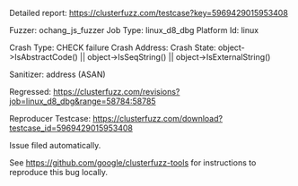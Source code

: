 Detailed report: https://clusterfuzz.com/testcase?key=5969429015953408

Fuzzer: ochang_js_fuzzer
Job Type: linux_d8_dbg
Platform Id: linux

Crash Type: CHECK failure
Crash Address: 
Crash State:
  object->IsAbstractCode() || object->IsSeqString() || object->IsExternalString() 
  
Sanitizer: address (ASAN)

Regressed: https://clusterfuzz.com/revisions?job=linux_d8_dbg&range=58784:58785

Reproducer Testcase: https://clusterfuzz.com/download?testcase_id=5969429015953408

Issue filed automatically.

See https://github.com/google/clusterfuzz-tools for instructions to reproduce this bug locally.